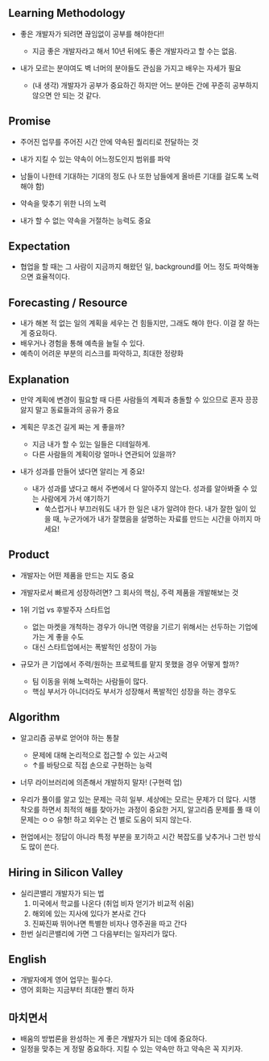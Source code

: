 ## Learning Methodology

- 좋은 개발자가 되려면 끊임없이 공부를 해야한다!!

  - 지금 좋은 개발자라고 해서 10년 뒤에도 좋은 개발자라고 할 수는 없음.

- 내가 모르는 분야여도 벽 너머의 분야들도 관심을 가지고 배우는 자세가 필요
  - (내 생각) 개발자가 공부가 중요하긴 하지만 어느 분야든 간에 꾸준히 공부하지 않으면 안 되는 것 같다.

## Promise

- 주어진 업무를 주어진 시간 안에 약속된 퀄리티로 전달하는 것

- 내가 지킬 수 있는 약속이 어느정도인지 범위를 파악
- 남들이 나한테 기대하는 기대의 정도 (나 또한 남들에게 올바른 기대를 걸도록 노력해야 함)
- 약속을 맞추기 위한 나의 노력
- 내가 할 수 없는 약속을 거절하는 능력도 중요

## Expectation

- 협업을 할 때는 그 사람이 지금까지 해왔던 일, background를 어느 정도 파악해놓으면 효율적이다.

## Forecasting / Resource

- 내가 해본 적 없는 일의 계획을 세우는 건 힘들지만, 그래도 해야 한다. 이걸 잘 하는 게 중요하다.
- 배우거나 경험을 통해 예측을 늘릴 수 있다.
- 예측이 어려운 부분의 리스크를 파악하고, 최대한 정량화

## Explanation

- 만약 계획에 변경이 필요할 때 다른 사람들의 계획과 충돌할 수 있으므로 혼자 끙끙 앓지 말고 동료들과의 공유가 중요

- 계획은 무조건 길게 짜는 게 좋을까?

  - 지금 내가 할 수 있는 일들은 디테일하게.
  - 다른 사람들의 계획이랑 얼마나 연관되어 있을까?

- 내가 성과를 만들어 냈다면 알리는 게 중요!
  - 내가 성과를 냈다고 해서 주변에서 다 알아주지 않는다. 성과를 알아봐줄 수 있는 사람에게 가서 얘기하기
    - 쑥스럽거나 부끄러워도 내가 한 일은 내가 알려야 한다.
      내가 잘한 일이 있을 때, 누군가에가 내가 잘했음을 설명하는 자료를 만드는 시간을 아끼지 마세요!

## Product

- 개발자는 어떤 제품을 만드는 지도 중요
- 개발자로서 빠르게 성장하려면? 그 회사의 핵심, 주력 제품을 개발해보는 것

- 1위 기업 vs 후발주자 스타트업

  - 없는 마켓을 개척하는 경우가 아니면 역량을 기르기 위해서는 선두하는 기업에 가는 게 좋을 수도
  - 대신 스타트업에서는 폭발적인 성장이 가능

- 규모가 큰 기업에서 주력/원하는 프로젝트를 맡지 못했을 경우 어떻게 할까?
  - 팀 이동을 위해 노력하는 사람들이 많다.
  - 핵심 부서가 아니더라도 부서가 성장해서 폭발적인 성장을 하는 경우도

## Algorithm

- 알고리즘 공부로 얻어야 하는 통찰

  - 문제에 대해 논리적으로 접근할 수 있는 사고력
  - ↑를 바탕으로 직접 손으로 구현하는 능력

- 너무 라이브러리에 의존해서 개발하지 말자! (구현력 업)
- 우리가 풀이를 알고 있는 문제는 극히 일부. 세상에는 모르는 문제가 더 많다. 시행착오를 하면서 최적의 해를 찾아가는 과정이 중요한 거지, 알고리즘 문제를 풀 때 이 문제는 ㅇㅇ 유형! 하고 외우는 건 별로 도움이 되지 않는다.
- 현업에서는 정답이 아니라 특정 부분을 포기하고 시간 복잡도를 낮추거나 그런 방식도 많이 쓴다.

## Hiring in Silicon Valley

- 실리콘밸리 개발자가 되는 법
  1. 미국에서 학교를 나온다 (취업 비자 얻기가 비교적 쉬움)
  2. 해외에 있는 지사에 있다가 본사로 간다
  3. 진짜진짜 뛰어나면 특별한 비자나 영주권을 따고 간다
- 한번 실리콘밸리에 가면 그 다음부터는 일자리가 많다.

## English

- 개발자에게 영어 업무는 필수다.
- 영어 회화는 지금부터 최대한 빨리 하자

## 마치면서

- 배움의 방법론을 완성하는 게 좋은 개발자가 되는 데에 중요하다.
- 일정을 맞추는 게 정말 중요하다. 지킬 수 있는 약속만 하고 약속은 꼭 지키자.
